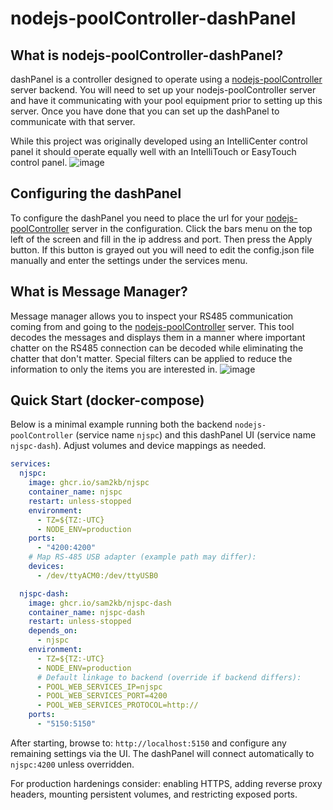 ﻿# nodejs-poolController-dashPanel
## What is nodejs-poolController-dashPanel?
dashPanel is a controller designed to operate using a [nodejs-poolController](https://github.com/tagyoureit/nodejs-poolController) server backend.  You will need to set up your nodejs-poolController server and have it communicating with your pool equipment prior to setting up this server.  Once you have done that you can set up the dashPanel to communicate with that server.

While this project was originally developed using an IntelliCenter control panel it should operate equally well with an IntelliTouch or EasyTouch control panel.
![image](https://user-images.githubusercontent.com/47839015/83304160-38a86780-a1b3-11ea-8214-442db6c6bdc4.png)

## Configuring the dashPanel
To configure the dashPanel you need to place the url for your [nodejs-poolController](https://github.com/tagyoureit/nodejs-poolController) server in the configuration.  Click the bars menu on the top left of the screen and fill in the ip address and port.  Then press the Apply button.  If this button is grayed out you will need to edit the config.json file manually and enter the settings under the services menu.

## What is Message Manager?
Message manager allows you to inspect your RS485 communication coming from and going to the [nodejs-poolController](https://github.com/tagyoureit/nodejs-poolController) server.  This tool decodes the messages and displays them in a manner where important chatter on the RS485 connection can be decoded while eliminating the chatter that don't matter.  Special filters can be applied to reduce the information to only the items you are interested in.
![image](https://user-images.githubusercontent.com/47839015/83314254-7a92d700-a1ce-11ea-8891-545db084624e.png)

## Quick Start (docker-compose)
Below is a minimal example running both the backend `nodejs-poolController` (service name `njspc`) and this dashPanel UI (service name `njspc-dash`). Adjust volumes and device mappings as needed.

```yaml
services:
  njspc:
    image: ghcr.io/sam2kb/njspc
    container_name: njspc
    restart: unless-stopped
    environment:
      - TZ=${TZ:-UTC}
      - NODE_ENV=production
    ports:
      - "4200:4200"
    # Map RS-485 USB adapter (example path may differ):
    devices:
      - /dev/ttyACM0:/dev/ttyUSB0

  njspc-dash:
    image: ghcr.io/sam2kb/njspc-dash
    container_name: njspc-dash
    restart: unless-stopped
    depends_on:
      - njspc
    environment:
      - TZ=${TZ:-UTC}
      - NODE_ENV=production
      # Default linkage to backend (override if backend differs):
      - POOL_WEB_SERVICES_IP=njspc
      - POOL_WEB_SERVICES_PORT=4200
      - POOL_WEB_SERVICES_PROTOCOL=http://
    ports:
      - "5150:5150"
```

After starting, browse to: `http://localhost:5150` and configure any remaining settings via the UI. The dashPanel will connect automatically to `njspc:4200` unless overridden.

For production hardenings consider: enabling HTTPS, adding reverse proxy headers, mounting persistent volumes, and restricting exposed ports.


